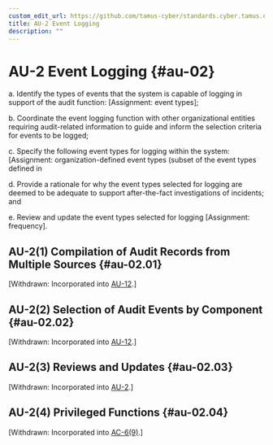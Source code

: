 ```yaml
---
custom_edit_url: https://github.com/tamus-cyber/standards.cyber.tamus.edu/tree/main/content/tamus.edu/TAMUS_profile.xml
title: AU-2 Event Logging
description: ""
---
```


# AU-2 Event Logging {#au-02}

a. Identify the types of events that the system is capable of logging in support of the audit function: [Assignment: event types];

b. Coordinate the event logging function with other organizational entities requiring audit-related information to guide and inform the selection criteria for events to be logged;

c. Specify the following event types for logging within the system: [Assignment: organization-defined event types (subset of the event types defined in 

d. Provide a rationale for why the event types selected for logging are deemed to be adequate to support after-the-fact investigations of incidents; and

e. Review and update the event types selected for logging [Assignment: frequency].

## AU-2(1) Compilation of Audit Records from Multiple Sources {#au-02.01}

[Withdrawn: Incorporated into [AU-12](../au/au-12#au-12).]

## AU-2(2) Selection of Audit Events by Component {#au-02.02}

[Withdrawn: Incorporated into [AU-12](../au/au-12#au-12).]

## AU-2(3) Reviews and Updates {#au-02.03}

[Withdrawn: Incorporated into [AU-2](../au/au-02#au-02).]

## AU-2(4) Privileged Functions {#au-02.04}

[Withdrawn: Incorporated into [AC-6(9)](../ac/ac-06#ac-06.09).]

